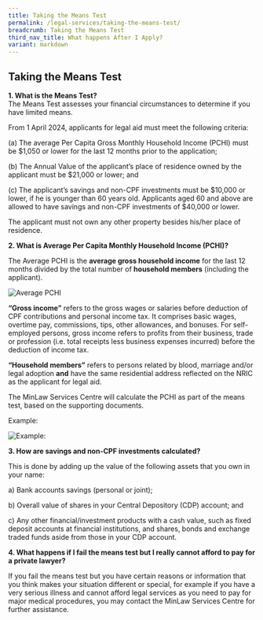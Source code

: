 ```yaml
---
title: Taking the Means Test
permalink: /legal-services/taking-the-means-test/
breadcrumb: Taking the Means Test
third_nav_title: What happens After I Apply?
variant: markdown
---
```

## Taking the Means Test

**1. What is the Means Test?**<br>
The Means Test assesses your financial circumstances to determine if you have limited means.

From 1 April 2024, applicants for legal aid must meet the following criteria:

(a) The average Per Capita Gross Monthly Household Income (PCHI) must be $1,050 or lower for the last 12 months prior to the application;<br>

(b) The Annual Value of the applicant’s place of residence owned by the applicant must be $21,000 or lower; and<br>

(c) The applicant’s savings and non-CPF investments must be $10,000 or lower, if he is younger than 60 years old. Applicants aged 60 and above are allowed to have savings and non-CPF investments of $40,000 or lower.<br>

The applicant must not own any other property besides his/her place of residence.


**2. What is Average Per Capita Monthly Household Income (PCHI)?**<br>

The Average PCHI is the **average gross household income** for the last 12 months divided by the total number of **household members** (including the applicant). 

![Average PCHI](/images/Average_PCHI.JPG) 


**“Gross income”** refers to the gross wages or salaries before deduction of CPF contributions and personal income tax. It comprises basic wages, overtime pay, commissions, tips, other allowances, and bonuses. For self-employed persons, gross income refers to profits from their business, trade or profession (i.e. total receipts less business expenses incurred) before the deduction of income tax.

**“Household members”** refers to persons related by blood, marriage and/or legal adoption **and** have the same residential address reflected on the NRIC as the applicant for legal aid.

The MinLaw Services Centre will calculate the PCHI as part of the means test, based on the supporting documents. 

Example:

![Example:](/images/Example_of_PCHI.JPG)


**3. How are savings and non-CPF investments calculated?**<br>

This is done by adding up the value of the following assets that you own in your name:<br>

a)	Bank accounts savings (personal or joint);<br>

b)	Overall value of shares in your Central Depository (CDP) account; and<br>

c)	Any other financial/investment products with a cash value, such as fixed deposit accounts at financial institutions, and shares, bonds and exchange traded funds aside from those in your CDP account. <br>


**4. What happens if I fail the means test but I really cannot afford to pay for a private lawyer?**

If you fail the means test but you have certain reasons or information that you think makes your situation different or special, for example if you have a very serious illness and cannot afford legal services as you need to pay for major medical procedures, you may contact the MinLaw Services Centre for further assistance.
